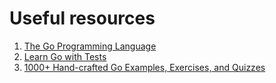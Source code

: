 # Useful resources

1. [The Go Programming Language](https://www.gopl.io/)
2. [Learn Go with Tests](https://quii.gitbook.io/learn-go-with-tests/)
3. [1000+ Hand-crafted Go Examples, Exercises, and Quizzes](https://github.com/inancgumus/learngo)

